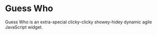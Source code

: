 # Guess Who

Guess Who is an extra-special clicky-clicky showey-hidey dynamic agile JavaScript widget.
